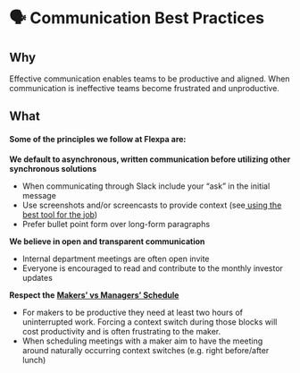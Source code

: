 # 🗣 Communication Best Practices

## **Why**&#x20;

Effective communication enables teams to be productive and aligned. When communication is ineffective teams become frustrated and unproductive.

## What

#### Some of the principles we follow at Flexpa are:&#x20;

**We default to asynchronous, written communication before utilizing other synchronous solutions**&#x20;

* When communicating through Slack include your “ask” in the initial message
* Use screenshots and/or screencasts to provide context (see[ using the best tool for the job](https://docs.google.com/document/d/1gkBcnlk5A9a5PQB1AaFFvMKFKVIHvWJeGEFMuB5\_zvk/edit))
* Prefer bullet point form over long-form paragraphs

**We believe in open and transparent communication**

* Internal department meetings are often open invite&#x20;
* Everyone is encouraged to read and contribute to the monthly investor updates

**Respect the** [**Makers’ vs Managers’ Schedule**](http://www.paulgraham.com/makersschedule.html)&#x20;

* For makers to be productive they need at least two hours of uninterrupted work. Forcing a context switch during those blocks will cost productivity and is often frustrating to the maker.
* When scheduling meetings with a maker aim to have the meeting around naturally occurring context switches (e.g. right before/after lunch)

